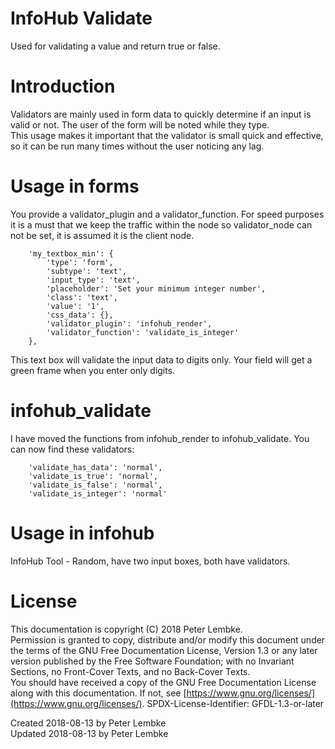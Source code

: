 # InfoHub Validate

Used for validating a value and return true or false.

# Introduction

Validators are mainly used in form data to quickly determine if an input is valid or not. The user of the form will be
noted while they type.  
This usage makes it important that the validator is small quick and effective, so it can be run many times without the
user noticing any lag.

# Usage in forms

You provide a validator_plugin and a validator_function. For speed purposes it is a must that we keep the traffic within
the node so validator_node can not be set, it is assumed it is the client node.

```
    'my_textbox_min': {
        'type': 'form',
        'subtype': 'text',
        'input_type': 'text',
        'placeholder': 'Set your minimum integer number',
        'class': 'text',
        'value': '1',
        'css_data': {},
        'validator_plugin': 'infohub_render',
        'validator_function': 'validate_is_integer'
    },
```

This text box will validate the input data to digits only. Your field will get a green frame when you enter only digits.

# infohub_validate

I have moved the functions from infohub_render to infohub_validate. You can now find these validators:

```
    'validate_has_data': 'normal',
    'validate_is_true': 'normal',
    'validate_is_false': 'normal',
    'validate_is_integer': 'normal'
```

# Usage in infohub

InfoHub Tool - Random, have two input boxes, both have validators.

# License

This documentation is copyright (C) 2018 Peter Lembke.  
Permission is granted to copy, distribute and/or modify this document under the terms of the GNU Free Documentation
License, Version 1.3 or any later version published by the Free Software Foundation; with no Invariant Sections, no
Front-Cover Texts, and no Back-Cover Texts.  
You should have received a copy of the GNU Free Documentation License along with this documentation. If not,
see [https://www.gnu.org/licenses/](https://www.gnu.org/licenses/). SPDX-License-Identifier: GFDL-1.3-or-later

Created 2018-08-13 by Peter Lembke  
Updated 2018-08-13 by Peter Lembke  
